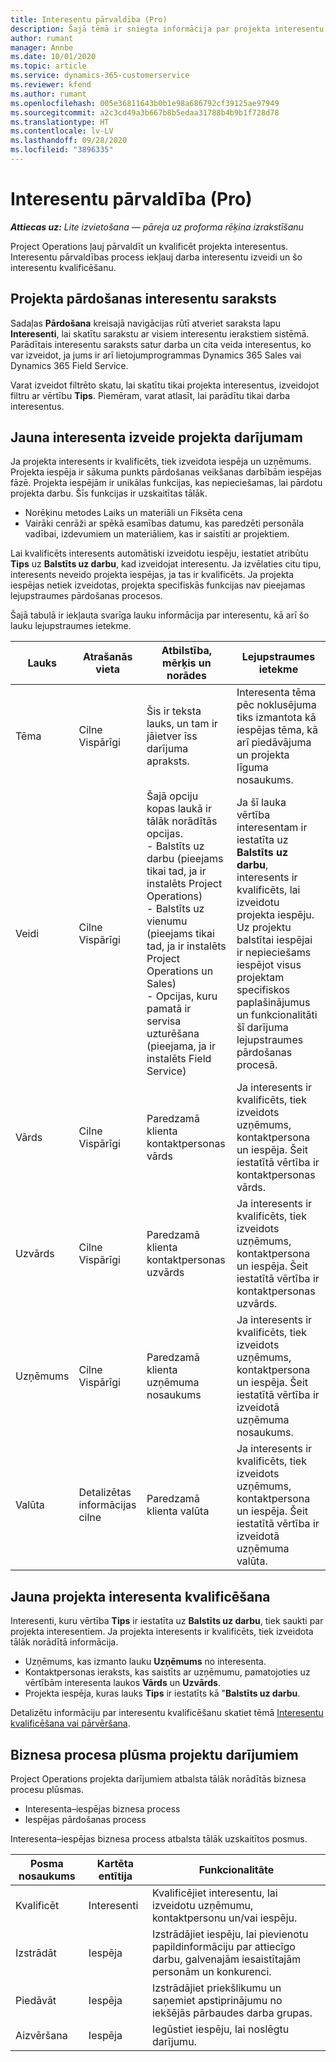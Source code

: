```yaml
---
title: Interesentu pārvaldība (Pro)
description: Šajā tēmā ir sniegta informācija par projekta interesentu pārvaldību (pro).
author: rumant
manager: Annbe
ms.date: 10/01/2020
ms.topic: article
ms.service: dynamics-365-customerservice
ms.reviewer: kfend
ms.author: rumant
ms.openlocfilehash: 005e36811643b0b1e98a686792cf39125ae97949
ms.sourcegitcommit: a2c3cd49a3b667b8b5edaa31788b4b9b1f728d78
ms.translationtype: HT
ms.contentlocale: lv-LV
ms.lasthandoff: 09/28/2020
ms.locfileid: "3896335"
---
```

# <a name="manage-leads-pro"></a>Interesentu pārvaldība (Pro)

_**Attiecas uz:** Lite izvietošana — pāreja uz proforma rēķina izrakstīšanu_

Project Operations ļauj pārvaldīt un kvalificēt projekta interesentus. Interesentu pārvaldības process iekļauj darba interesentu izveidi un šo interesentu kvalificēšanu. 

## <a name="list-of-project-sales-leads"></a>Projekta pārdošanas interesentu saraksts

Sadaļas **Pārdošana** kreisajā navigācijas rūtī atveriet saraksta lapu **Interesenti**, lai skatītu sarakstu ar visiem interesentu ierakstiem sistēmā. Parādītais interesentu saraksts satur darba un cita veida interesentus, ko var izveidot, ja jums ir arī lietojumprogrammas Dynamics 365 Sales vai Dynamics 365 Field Service.

Varat izveidot filtrēto skatu, lai skatītu tikai projekta interesentus, izveidojot filtru ar vērtību **Tips**. Piemēram, varat atlasīt, lai parādītu tikai darba interesentus.

## <a name="creating-a-new-lead-for-a-project-based-deal"></a>Jauna interesenta izveide projekta darījumam

Ja projekta interesents ir kvalificēts, tiek izveidota iespēja un uzņēmums. Projekta iespēja ir sākuma punkts pārdošanas veikšanas darbībām iespējas fāzē. Projekta iespējām ir unikālas funkcijas, kas nepieciešamas, lai pārdotu projekta darbu. Šīs funkcijas ir uzskaitītas tālāk.

- Norēķinu metodes Laiks un materiāli un Fiksēta cena
- Vairāki cenrāži ar spēkā esamības datumu, kas paredzēti personāla vadībai, izdevumiem un materiāliem, kas ir saistīti ar projektiem.

Lai kvalificēts interesents automātiski izveidotu iespēju, iestatiet atribūtu **Tips** uz **Balstīts uz darbu**, kad izveidojat interesentu. Ja izvēlaties citu tipu, interesents neveido projekta iespējas, ja tas ir kvalificēts. Ja projekta iespējas netiek izveidotas, projekta specifiskās funkcijas nav pieejamas lejupstraumes pārdošanas procesos.

Šajā tabulā ir iekļauta svarīga lauku informācija par interesentu, kā arī šo lauku lejupstraumes ietekme.

| **Lauks** | **Atrašanās vieta** | **Atbilstība, mērķis un norādes** | **Lejupstraumes ietekme** |
| --- | --- | --- | --- |
| Tēma | Cilne Vispārīgi | Šis ir teksta lauks, un tam ir jāietver īss darījuma apraksts. | Interesenta tēma pēc noklusējuma tiks izmantota kā iespējas tēma, kā arī piedāvājuma un projekta līguma nosaukums. |
| Veidi | Cilne Vispārīgi | Šajā opciju kopas laukā ir tālāk norādītās opcijas.</br>- Balstīts uz darbu (pieejams tikai tad, ja ir instalēts Project Operations)</br>- Balstīts uz vienumu (pieejams tikai tad, ja ir instalēts Project Operations un Sales)</br>- Opcijas, kuru pamatā ir servisa uzturēšana (pieejama, ja ir instalēts Field Service) | Ja šī lauka vērtība interesentam ir iestatīta uz **Balstīts uz darbu**, interesents ir kvalificēts, lai izveidotu projekta iespēju. Uz projektu balstītai iespējai ir nepieciešams iespējot visus projektam specifiskos paplašinājumus un funkcionalitāti šī darījuma lejupstraumes pārdošanas procesā. |
| Vārds | Cilne Vispārīgi | Paredzamā klienta kontaktpersonas vārds | Ja interesents ir kvalificēts, tiek izveidots uzņēmums, kontaktpersona un iespēja. Šeit iestatītā vērtība ir kontaktpersonas vārds. |
| Uzvārds | Cilne Vispārīgi | Paredzamā klienta kontaktpersonas uzvārds | Ja interesents ir kvalificēts, tiek izveidots uzņēmums, kontaktpersona un iespēja. Šeit iestatītā vērtība ir kontaktpersonas uzvārds. |
| Uzņēmums | Cilne Vispārīgi | Paredzamā klienta uzņēmuma nosaukums | Ja interesents ir kvalificēts, tiek izveidots uzņēmums, kontaktpersona un iespēja. Šeit iestatītā vērtība ir izveidotā uzņēmuma nosaukums. |
| Valūta | Detalizētas informācijas cilne | Paredzamā klienta valūta | Ja interesents ir kvalificēts, tiek izveidots uzņēmums, kontaktpersona un iespēja. Šeit iestatītā vērtība ir izveidotā uzņēmuma valūta. |

## <a name="qualify-a-new-project-based-lead"></a>Jauna projekta interesenta kvalificēšana

Interesenti, kuru vērtība **Tips** ir iestatīta uz **Balstīts uz darbu**, tiek saukti par projekta interesentiem. Ja projekta interesents ir kvalificēts, tiek izveidota tālāk norādītā informācija.

- Uzņēmums, kas izmanto lauku **Uzņēmums** no interesenta.
- Kontaktpersonas ieraksts, kas saistīts ar uzņēmumu, pamatojoties uz vērtībām interesenta laukos **Vārds** un **Uzvārds**.
- Projekta iespēja, kuras lauks **Tips** ir iestatīts kā &quot;**Balstīts uz darbu**.

Detalizētu informāciju par interesentu kvalificēšanu skatiet tēmā [Interesentu kvalificēšana vai pārvēršana](https://docs.microsoft.com/dynamics365/sales-enterprise/qualify-lead-convert-opportunity-sales).

## <a name="business-process-flow-for-project-based-deals"></a>Biznesa procesa plūsma projektu darījumiem

Project Operations projekta darījumiem atbalsta tālāk norādītās biznesa procesu plūsmas.

- Interesenta–iespējas biznesa process
- Iespējas pārdošanas process

Interesenta–iespējas biznesa process atbalsta tālāk uzskaitītos posmus.

| Posma nosaukums | Kartēta entītija | Funkcionalitāte |
| --- | --- | --- |
| Kvalificēt | Interesenti | Kvalificējiet interesentu, lai izveidotu uzņēmumu, kontaktpersonu un/vai iespēju. |
| Izstrādāt | Iespēja | Izstrādājiet iespēju, lai pievienotu papildinformāciju par attiecīgo darbu, galvenajām iesaistītajām personām un konkurenci. |
| Piedāvāt | Iespēja | Izstrādājiet priekšlikumu un saņemiet apstiprinājumu no iekšējās pārbaudes darba grupas. |
| Aizvēršana | Iespēja | Iegūstiet iespēju, lai noslēgtu darījumu. |
